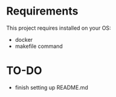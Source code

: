 # Requirements

This project requires installed on your OS:

- docker
- makefile command


# TO-DO

- finish setting up README.md